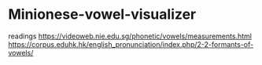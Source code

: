 # Minionese-vowel-visualizer

readings 
https://videoweb.nie.edu.sg/phonetic/vowels/measurements.html
https://corpus.eduhk.hk/english_pronunciation/index.php/2-2-formants-of-vowels/
